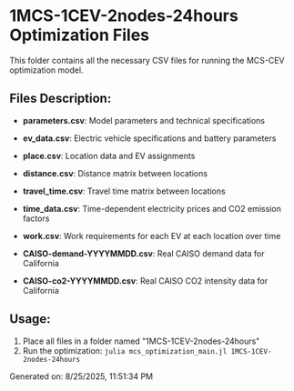# 1MCS-1CEV-2nodes-24hours Optimization Files

This folder contains all the necessary CSV files for running the MCS-CEV optimization model.

## Files Description:

- **parameters.csv**: Model parameters and technical specifications
- **ev_data.csv**: Electric vehicle specifications and battery parameters
- **place.csv**: Location data and EV assignments
- **distance.csv**: Distance matrix between locations
- **travel_time.csv**: Travel time matrix between locations
- **time_data.csv**: Time-dependent electricity prices and CO2 emission factors
- **work.csv**: Work requirements for each EV at each location over time

- **CAISO-demand-YYYYMMDD.csv**: Real CAISO demand data for California
- **CAISO-co2-YYYYMMDD.csv**: Real CAISO CO2 intensity data for California

## Usage:

1. Place all files in a folder named "1MCS-1CEV-2nodes-24hours"
2. Run the optimization: `julia mcs_optimization_main.jl 1MCS-1CEV-2nodes-24hours`

Generated on: 8/25/2025, 11:51:34 PM
